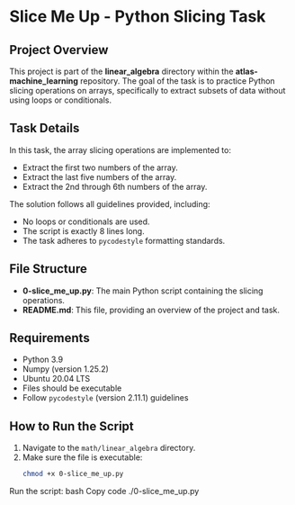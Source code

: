# Slice Me Up - Python Slicing Task

## Project Overview
This project is part of the **linear_algebra** directory within the **atlas-machine_learning** repository. The goal of the task is to practice Python slicing operations on arrays, specifically to extract subsets of data without using loops or conditionals.

## Task Details
In this task, the array slicing operations are implemented to:
- Extract the first two numbers of the array.
- Extract the last five numbers of the array.
- Extract the 2nd through 6th numbers of the array.

The solution follows all guidelines provided, including:
- No loops or conditionals are used.
- The script is exactly 8 lines long.
- The task adheres to `pycodestyle` formatting standards.

## File Structure
- **0-slice_me_up.py**: The main Python script containing the slicing operations.
- **README.md**: This file, providing an overview of the project and task.

## Requirements
- Python 3.9
- Numpy (version 1.25.2)
- Ubuntu 20.04 LTS
- Files should be executable
- Follow `pycodestyle` (version 2.11.1) guidelines

## How to Run the Script
1. Navigate to the `math/linear_algebra` directory.
2. Make sure the file is executable:
   ```bash
   chmod +x 0-slice_me_up.py
Run the script:
bash
Copy code
./0-slice_me_up.py

